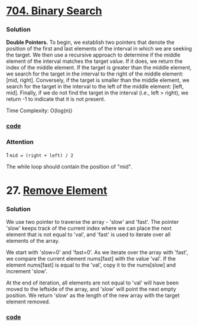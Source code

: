 # [704. Binary Search](https://leetcode.com/problems/binary-search/description/)



### Solution

**Double Pointers.** To begin, we establish two pointers that denote 
the position of the first and last elements of the interval in which
we are seeking the target. We then use a recursive approach to determine 
if the middle element of the interval matches the target value. 
If it does, we return the index of the middle element. 
If the target is greater than the middle element, 
we search for the target in the interval to the right of the 
middle element: [mid, right]. 
Conversely, if the target is smaller than the middle element, 
we search for the target in the interval to the left of the 
middle element: [left, mid]. 
Finally, if we do not find the target in the interval (i.e., left > right), 
we return -1 to indicate that it is not present.

Time Complexity: O(log(n))

### [code](../src/main/java/Day1T704BinarySearch.java)

### Attention

1 `mid = (right + left) / 2` 

The while loop should contain the position of "mid".


# 27. [Remove Element](https://leetcode.com/problems/remove-element/)

### Solution

We use two pointer to traverse the array - 'slow' and 'fast'.
The pointer 'slow' keeps track of the current index where
we can place the next element that is not equal to 'val', and
'fast' is used to iterate over all elements of the array.

We start with 'slow=0' and 'fast=0'. As we iterate over the
array with 'fast', we compare the current element nums[fast] 
with the value 'val'. If the element nums[fast] is equal to
the 'val', copy it to the nums[slow] and increment 'slow'.

At the end of iteration, all elements are not equal to 'val'
will have been moved to the leftside of the array, and 'slow'
will point the next empty position. We return 'slow' as the
length of the new array with the target element removed.

### [code](../src/main/java/Day1T27RemoveElement.java)







 
